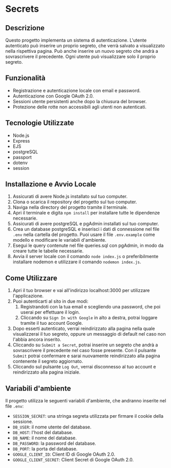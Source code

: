 # Secrets

## Descrizione
Questo progetto implementa un sistema di autenticazione. L'utente autenticato può inserire un proprio segreto, che verrà salvato a visualizzato nella rispettiva pagina. Può anche inserire un nuovo segreto che andrà a sovrascrivere il precedente. Ogni utente può visualizzare solo il proprio segreto.

## Funzionalità
- Registrazione e autenticazione locale con email e password.
- Autenticazione con Google OAuth 2.0.
- Sessioni utente persistenti anche dopo la chiusura del browser.
- Protezione delle rotte non accessibili agli utenti non autenticati.

## Tecnologie Utilizzate
- Node.js
- Express
- EJS
- postgreSQL
- passport
- dotenv
- session

## Installazione e Avvio Locale
1. Assicurati di avere Node.js installato sul tuo computer.
2. Clona o scarica il repository del progetto sul tuo computer.
3. Naviga nella directory del progetto tramite il terminale.
4. Apri il terminale e digita `npm install` per installare tutte le dipendenze necessarie.
5. Assicurati di avere postgreSQL e pgAdmin installati sul tuo computer.
6. Crea un database postgreSQL e inserisci i dati di connessione nel file `.env` nella cartella del progetto. Puoi usare il file `.env.example` come modello e modificare le variabili d'ambiente.
7. Esegui le query contenute nel file queries.sql con pgAdmin, in modo da creare tutte le tabelle necessarie.
8. Avvia il server locale con il comando `node index.js` o preferibilmente installare nodemon e utilizzare il comando `nodemon index.js`.

## Come Utilizzare
1. Apri il tuo browser e vai all'indirizzo localhost:3000 per utilizzare l'applicazione.
2. Puoi autenticarti al sito in due modi:
    1. Registrandoti con la tua email e scegliendo una password, che poi userai per effettuare il login.
    2. Cliccando su `Sign In with Google` in alto a destra, potrai loggare tramite il tuo account Google.
3. Dopo esserti autenticato, verrai reindirizzato alla pagina nella quale visualizzerai il tuo segreto, oppure un messaggio di default nel caso non l'abbia ancora inserito.
4. Cliccando su `Submit a Secret`, potrai inserire un segreto che andrà a sovrascrivere il precedente nel caso fosse presente. Con il pulsante `Submit` potrai confermare e sarai nuovamente reindirizzato alla pagina contenente il segreto aggiornato.
5. Cliccando sul pulsante `Log Out`, verrai disconnesso al tuo account e reindirizzato alla pagina iniziale.

## Variabili d'ambiente
Il progetto utilizza le seguenti variabili d'ambiente, che andranno inserite nel file `.env`:
- `SESSION_SECRET`: una stringa segreta utilizzata per firmare il cookie della sessione.
- `DB_USER`: il nome utente del database.
- `DB_HOST`: l'host del database.
- `DB_NAME`: il nome del database.
- `DB_PASSWORD`: la password del database.
- `DB_PORT`: la porta del database.
- `GOOGLE_CLIENT_ID`: Client ID di Google OAuth 2.0.
- `GOOGLE_CLIENT_SECRET`: Client Secret di Google OAuth 2.0.